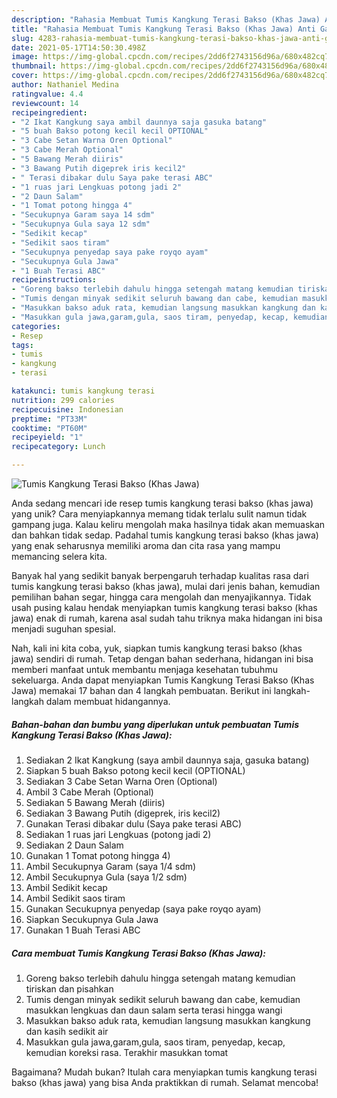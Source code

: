```yaml
---
description: "Rahasia Membuat Tumis Kangkung Terasi Bakso (Khas Jawa) Anti Gagal"
title: "Rahasia Membuat Tumis Kangkung Terasi Bakso (Khas Jawa) Anti Gagal"
slug: 4283-rahasia-membuat-tumis-kangkung-terasi-bakso-khas-jawa-anti-gagal
date: 2021-05-17T14:50:30.498Z
image: https://img-global.cpcdn.com/recipes/2dd6f2743156d96a/680x482cq70/tumis-kangkung-terasi-bakso-khas-jawa-foto-resep-utama.jpg
thumbnail: https://img-global.cpcdn.com/recipes/2dd6f2743156d96a/680x482cq70/tumis-kangkung-terasi-bakso-khas-jawa-foto-resep-utama.jpg
cover: https://img-global.cpcdn.com/recipes/2dd6f2743156d96a/680x482cq70/tumis-kangkung-terasi-bakso-khas-jawa-foto-resep-utama.jpg
author: Nathaniel Medina
ratingvalue: 4.4
reviewcount: 14
recipeingredient:
- "2 Ikat Kangkung saya ambil daunnya saja gasuka batang"
- "5 buah Bakso potong kecil kecil OPTIONAL"
- "3 Cabe Setan Warna Oren Optional"
- "3 Cabe Merah Optional"
- "5 Bawang Merah diiris"
- "3 Bawang Putih digeprek iris kecil2"
- " Terasi dibakar dulu Saya pake terasi ABC"
- "1 ruas jari Lengkuas potong jadi 2"
- "2 Daun Salam"
- "1 Tomat potong hingga 4"
- "Secukupnya Garam saya 14 sdm"
- "Secukupnya Gula saya 12 sdm"
- "Sedikit kecap"
- "Sedikit saos tiram"
- "Secukupnya penyedap saya pake royqo ayam"
- "Secukupnya Gula Jawa"
- "1 Buah Terasi ABC"
recipeinstructions:
- "Goreng bakso terlebih dahulu hingga setengah matang kemudian tiriskan dan pisahkan"
- "Tumis dengan minyak sedikit seluruh bawang dan cabe, kemudian masukkan lengkuas dan daun salam serta terasi hingga wangi"
- "Masukkan bakso aduk rata, kemudian langsung masukkan kangkung dan kasih sedikit air"
- "Masukkan gula jawa,garam,gula, saos tiram, penyedap, kecap, kemudian koreksi rasa. Terakhir masukkan tomat"
categories:
- Resep
tags:
- tumis
- kangkung
- terasi

katakunci: tumis kangkung terasi 
nutrition: 299 calories
recipecuisine: Indonesian
preptime: "PT33M"
cooktime: "PT60M"
recipeyield: "1"
recipecategory: Lunch

---
```



![Tumis Kangkung Terasi Bakso (Khas Jawa)](https://img-global.cpcdn.com/recipes/2dd6f2743156d96a/680x482cq70/tumis-kangkung-terasi-bakso-khas-jawa-foto-resep-utama.jpg)

Anda sedang mencari ide resep tumis kangkung terasi bakso (khas jawa) yang unik? Cara menyiapkannya memang tidak terlalu sulit namun tidak gampang juga. Kalau keliru mengolah maka hasilnya tidak akan memuaskan dan bahkan tidak sedap. Padahal tumis kangkung terasi bakso (khas jawa) yang enak seharusnya memiliki aroma dan cita rasa yang mampu memancing selera kita.

Banyak hal yang sedikit banyak berpengaruh terhadap kualitas rasa dari tumis kangkung terasi bakso (khas jawa), mulai dari jenis bahan, kemudian pemilihan bahan segar, hingga cara mengolah dan menyajikannya. Tidak usah pusing kalau hendak menyiapkan tumis kangkung terasi bakso (khas jawa) enak di rumah, karena asal sudah tahu triknya maka hidangan ini bisa menjadi suguhan spesial.




Nah, kali ini kita coba, yuk, siapkan tumis kangkung terasi bakso (khas jawa) sendiri di rumah. Tetap dengan bahan sederhana, hidangan ini bisa memberi manfaat untuk membantu menjaga kesehatan tubuhmu sekeluarga. Anda dapat menyiapkan Tumis Kangkung Terasi Bakso (Khas Jawa) memakai 17 bahan dan 4 langkah pembuatan. Berikut ini langkah-langkah dalam membuat hidangannya.

<!--inarticleads1-->

##### Bahan-bahan dan bumbu yang diperlukan untuk pembuatan Tumis Kangkung Terasi Bakso (Khas Jawa):

1. Sediakan 2 Ikat Kangkung (saya ambil daunnya saja, gasuka batang)
1. Siapkan 5 buah Bakso potong kecil kecil (OPTIONAL)
1. Sediakan 3 Cabe Setan Warna Oren (Optional)
1. Ambil 3 Cabe Merah (Optional)
1. Sediakan 5 Bawang Merah (diiris)
1. Sediakan 3 Bawang Putih (digeprek, iris kecil2)
1. Gunakan  Terasi dibakar dulu (Saya pake terasi ABC)
1. Sediakan 1 ruas jari Lengkuas (potong jadi 2)
1. Sediakan 2 Daun Salam
1. Gunakan 1 Tomat potong hingga 4)
1. Ambil Secukupnya Garam (saya 1/4 sdm)
1. Ambil Secukupnya Gula (saya 1/2 sdm)
1. Ambil Sedikit kecap
1. Ambil Sedikit saos tiram
1. Gunakan Secukupnya penyedap (saya pake royqo ayam)
1. Siapkan Secukupnya Gula Jawa
1. Gunakan 1 Buah Terasi ABC




<!--inarticleads2-->

##### Cara membuat Tumis Kangkung Terasi Bakso (Khas Jawa):

1. Goreng bakso terlebih dahulu hingga setengah matang kemudian tiriskan dan pisahkan
1. Tumis dengan minyak sedikit seluruh bawang dan cabe, kemudian masukkan lengkuas dan daun salam serta terasi hingga wangi
1. Masukkan bakso aduk rata, kemudian langsung masukkan kangkung dan kasih sedikit air
1. Masukkan gula jawa,garam,gula, saos tiram, penyedap, kecap, kemudian koreksi rasa. Terakhir masukkan tomat




Bagaimana? Mudah bukan? Itulah cara menyiapkan tumis kangkung terasi bakso (khas jawa) yang bisa Anda praktikkan di rumah. Selamat mencoba!
